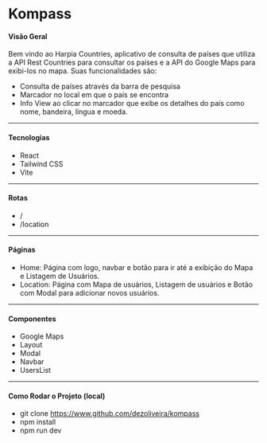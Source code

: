 # Kompass

#### Visão Geral

Bem vindo ao Harpia Countries, aplicativo de consulta de países que utiliza a API Rest Countries para consultar os países e a API do Google Maps para exibi-los no mapa. Suas funcionalidades são:

- Consulta de países através da barra de pesquisa
- Marcador no local em que o país se encontra
- Info View ao clicar no marcador que exibe os detalhes do país como nome, bandeira, língua e moeda.

---

#### Tecnologias

- React
- Tailwind CSS
- Vite

---

#### Rotas

- /
- /location

---

#### Páginas

- Home: Página com logo, navbar e botão para ir até a exibição do Mapa e Listagem de Usuários.
- Location: Página com Mapa de usuários, Listagem de usuários e Botão com Modal para adicionar novos usuários. 

---

#### Componentes

- Google Maps
- Layout
- Modal
- Navbar
- UsersList

---

#### Como Rodar o Projeto (local)

- git clone https://www.github.com/dezoliveira/kompass
- npm install
- npm run dev